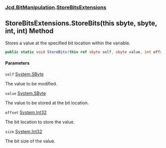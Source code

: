 ### [Jcd.BitManipulation](Jcd.BitManipulation.md 'Jcd.BitManipulation').[StoreBitsExtensions](Jcd.BitManipulation.StoreBitsExtensions.md 'Jcd.BitManipulation.StoreBitsExtensions')

## StoreBitsExtensions.StoreBits(this sbyte, sbyte, int, int) Method

Stores a value at the specified bit location within the variable.

```csharp
public static void StoreBits(this ref sbyte self, sbyte value, int offset, int size);
```
#### Parameters

<a name='Jcd.BitManipulation.StoreBitsExtensions.StoreBits(thissbyte,sbyte,int,int).self'></a>

`self` [System.SByte](https://docs.microsoft.com/en-us/dotnet/api/System.SByte 'System.SByte')

The value to be modified.

<a name='Jcd.BitManipulation.StoreBitsExtensions.StoreBits(thissbyte,sbyte,int,int).value'></a>

`value` [System.SByte](https://docs.microsoft.com/en-us/dotnet/api/System.SByte 'System.SByte')

The value to be stored at the bit location.

<a name='Jcd.BitManipulation.StoreBitsExtensions.StoreBits(thissbyte,sbyte,int,int).offset'></a>

`offset` [System.Int32](https://docs.microsoft.com/en-us/dotnet/api/System.Int32 'System.Int32')

The bit location to store the value.

<a name='Jcd.BitManipulation.StoreBitsExtensions.StoreBits(thissbyte,sbyte,int,int).size'></a>

`size` [System.Int32](https://docs.microsoft.com/en-us/dotnet/api/System.Int32 'System.Int32')

The bit size of the value.